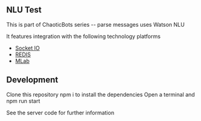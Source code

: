 ## NLU Test

This is part of ChaoticBots series -- parse messages uses Watson NLU

It features integration with the following technology platforms

* [Socket IO](http://socket.io)
* [REDIS](https://redislabs.com/)
* [MLab](https://mlab.com/welcome/)

## Development

Clone this repository
npm i to install the dependencies
Open a terminal and npm run start

See the server code for further information
